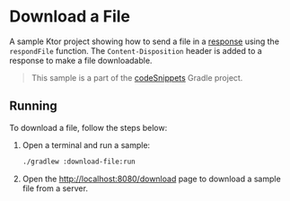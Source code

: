 # Download a File

A sample Ktor project showing how to send a file in a [response](https://ktor.io/docs/responses.html) using the `respondFile` function. The `Content-Disposition` header is added to a response to make a file downloadable.
> This sample is a part of the [codeSnippets](../../README.md) Gradle project.

## Running
To download a file, follow the steps below:
1. Open a terminal and run a sample:
   ```bash
   ./gradlew :download-file:run
   ```
1. Open the [http://localhost:8080/download](http://localhost:8080/download) page to download a sample file from a server.


